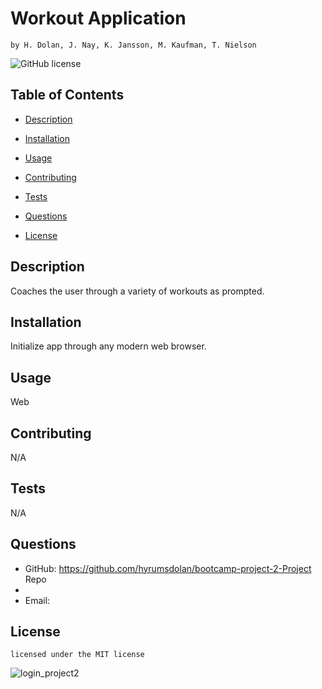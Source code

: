 # Workout Application
    by H. Dolan, J. Nay, K. Jansson, M. Kaufman, T. Nielson
![GitHub license](https://img.shields.io/badge/license-MIT-blue.svg)
## Table of Contents
* [Description](#description)
* [Installation](#installation)
* [Usage](#usage)
* [Contributing](#contributing)
* [Tests](#tests)
* [Questions](#questions)

* [License](#license)

## Description
Coaches the user through a variety of workouts as prompted.
## Installation
Initialize app through any modern web browser.
## Usage
Web
## Contributing
N/A
## Tests
N/A
## Questions
* GitHub: https://github.com/hyrumsdolan/bootcamp-project-2-Project Repo
* 
* Email: 
## License   
    licensed under the MIT license
    
![login_project2](https://github.com/hyrumsdolan/bootcamp-project-2/assets/147010160/2cc22a23-26d6-49f2-b6ad-8b735421123f)
